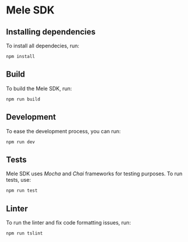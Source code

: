 # Mele SDK

## Installing dependencies
To install all dependecies, run:
```
npm install
```

## Build
To build the Mele SDK, run:
```
npm run build
```

## Development
To ease the development process, you can run:
```
npm run dev
```

## Tests
Mele SDK uses _Mocha_ and _Chai_ frameworks for testing purposes. To run tests, use:
```
npm run test
```

## Linter
To run the linter and fix code formatting issues, run:
```
npm run tslint
```